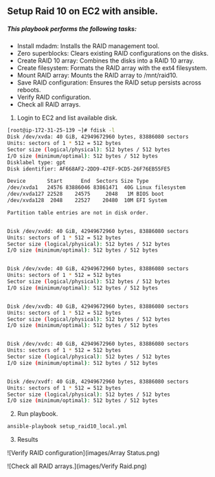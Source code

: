 ## Setup Raid 10 on EC2 with ansible.
##### This playbook performs the following tasks:

* Install mdadm: Installs the RAID management tool.
* Zero superblocks: Clears existing RAID configurations on the disks.
* Create RAID 10 array: Combines the disks into a RAID 10 array.
* Create filesystem: Formats the RAID array with the ext4 filesystem.
* Mount RAID array: Mounts the RAID array to /mnt/raid10.
* Save RAID configuration: Ensures the RAID setup persists across reboots.
* Verify RAID configuration.
* Check all RAID arrays.

1. Login to EC2 and list available disk.
```bash
[root@ip-172-31-25-139 ~]# fdisk -l
Disk /dev/xvda: 40 GiB, 42949672960 bytes, 83886080 sectors
Units: sectors of 1 * 512 = 512 bytes
Sector size (logical/physical): 512 bytes / 512 bytes
I/O size (minimum/optimal): 512 bytes / 512 bytes
Disklabel type: gpt
Disk identifier: AF668AF2-2DD9-47EF-9CD5-26F76EB55FE5

Device       Start      End  Sectors Size Type
/dev/xvda1   24576 83886046 83861471  40G Linux filesystem
/dev/xvda127 22528    24575     2048   1M BIOS boot
/dev/xvda128  2048    22527    20480  10M EFI System

Partition table entries are not in disk order.


Disk /dev/xvdd: 40 GiB, 42949672960 bytes, 83886080 sectors
Units: sectors of 1 * 512 = 512 bytes
Sector size (logical/physical): 512 bytes / 512 bytes
I/O size (minimum/optimal): 512 bytes / 512 bytes


Disk /dev/xvde: 40 GiB, 42949672960 bytes, 83886080 sectors
Units: sectors of 1 * 512 = 512 bytes
Sector size (logical/physical): 512 bytes / 512 bytes
I/O size (minimum/optimal): 512 bytes / 512 bytes


Disk /dev/xvdb: 40 GiB, 42949672960 bytes, 83886080 sectors
Units: sectors of 1 * 512 = 512 bytes
Sector size (logical/physical): 512 bytes / 512 bytes
I/O size (minimum/optimal): 512 bytes / 512 bytes


Disk /dev/xvdc: 40 GiB, 42949672960 bytes, 83886080 sectors
Units: sectors of 1 * 512 = 512 bytes
Sector size (logical/physical): 512 bytes / 512 bytes
I/O size (minimum/optimal): 512 bytes / 512 bytes


Disk /dev/xvdf: 40 GiB, 42949672960 bytes, 83886080 sectors
Units: sectors of 1 * 512 = 512 bytes
Sector size (logical/physical): 512 bytes / 512 bytes
I/O size (minimum/optimal): 512 bytes / 512 bytes
```
2. Run playbook.

```bash
ansible-playbook setup_raid10_local.yml
```
3. Results


![Verify RAID configuration](images/Array Status.png)


![Check all RAID arrays.](images/Verify Raid.png)

